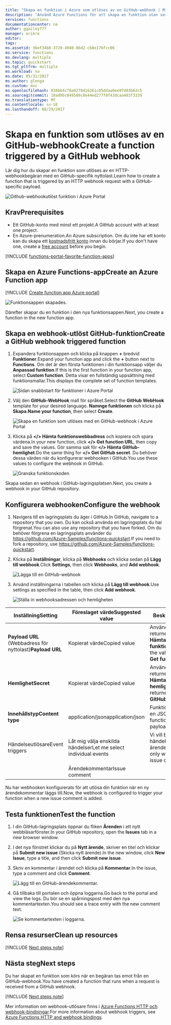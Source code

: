 ```yaml
---
title: "Skapa en funktion i Azure som utlöses av en GitHub-webhook | Microsoft Docs"
description: "Använd Azure Functions för att skapa en funktion utan server som startas av en GitHub-webhook."
services: functions
documentationcenter: na
author: ggailey777
manager: erikre
editor: 
tags: 
ms.assetid: 36ef34b8-3729-4940-86d2-cb8e176fcc06
ms.service: functions
ms.devlang: multiple
ms.topic: quickstart
ms.tgt_pltfrm: multiple
ms.workload: na
ms.date: 05/31/2017
ms.author: glenga
ms.custom: mvc
ms.openlocfilehash: 038bb4cf0a9278416261c05ddaa0ee97d83b63c5
ms.sourcegitcommit: 18ad9bc049589c8e44ed277f8f43dcaa483f3339
ms.translationtype: MT
ms.contentlocale: sv-SE
ms.lasthandoff: 08/29/2017
---
```

# <a name="create-a-function-triggered-by-a-github-webhook"></a><span data-ttu-id="0584b-103">Skapa en funktion som utlöses av en GitHub-webhook</span><span class="sxs-lookup"><span data-stu-id="0584b-103">Create a function triggered by a GitHub webhook</span></span>

<span data-ttu-id="0584b-104">Lär dig hur du skapar en funktion som utlöses av en HTTP-webhookbegäran med en GitHub-specifik nyttolast.</span><span class="sxs-lookup"><span data-stu-id="0584b-104">Learn how to create a function that is triggered by an HTTP webhook request with a GitHub-specific payload.</span></span>

![Github-webhookutlöst funktion i Azure Portal](./media/functions-create-github-webhook-triggered-function/function-app-in-portal-editor.png)

## <a name="prerequisites"></a><span data-ttu-id="0584b-106">Krav</span><span class="sxs-lookup"><span data-stu-id="0584b-106">Prerequisites</span></span>

+ <span data-ttu-id="0584b-107">Ett GitHub-konto med minst ett projekt.</span><span class="sxs-lookup"><span data-stu-id="0584b-107">A GitHub account with at least one project.</span></span>
+ <span data-ttu-id="0584b-108">En Azure-prenumeration.</span><span class="sxs-lookup"><span data-stu-id="0584b-108">An Azure subscription.</span></span> <span data-ttu-id="0584b-109">Om du inte har ett konto kan du skapa ett [kostnadsfritt konto](https://azure.microsoft.com/free/?WT.mc_id=A261C142F) innan du börjar.</span><span class="sxs-lookup"><span data-stu-id="0584b-109">If you don't have one, create a [free account](https://azure.microsoft.com/free/?WT.mc_id=A261C142F) before you begin.</span></span>

[!INCLUDE [functions-portal-favorite-function-apps](../../includes/functions-portal-favorite-function-apps.md)]

## <a name="create-an-azure-function-app"></a><span data-ttu-id="0584b-110">Skapa en Azure Functions-app</span><span class="sxs-lookup"><span data-stu-id="0584b-110">Create an Azure Function app</span></span>

[!INCLUDE [Create function app Azure portal](../../includes/functions-create-function-app-portal.md)]

![Funktionsappen skapades.](./media/functions-create-first-azure-function/function-app-create-success.png)

<span data-ttu-id="0584b-112">Därefter skapar du en funktion i den nya funktionsappen.</span><span class="sxs-lookup"><span data-stu-id="0584b-112">Next, you create a function in the new function app.</span></span>

<a name="create-function"></a>

## <a name="create-a-github-webhook-triggered-function"></a><span data-ttu-id="0584b-113">Skapa en webhook-utlöst GitHub-funktion</span><span class="sxs-lookup"><span data-stu-id="0584b-113">Create a GitHub webhook triggered function</span></span>

1. <span data-ttu-id="0584b-114">Expandera funktionsappen och klicka på knappen **+** bredvid **Funktioner**.</span><span class="sxs-lookup"><span data-stu-id="0584b-114">Expand your function app and click the **+** button next to **Functions**.</span></span> <span data-ttu-id="0584b-115">Om det är den första funktionen i din funktionsapp väljer du **Anpassad funktion**.</span><span class="sxs-lookup"><span data-stu-id="0584b-115">If this is the first function in your function app, select **Custom function**.</span></span> <span data-ttu-id="0584b-116">Detta visar en fullständig uppsättning med funktionsmallar.</span><span class="sxs-lookup"><span data-stu-id="0584b-116">This displays the complete set of function templates.</span></span>

    ![Sidan snabbstart för funktioner i Azure Portal](./media/functions-create-github-webhook-triggered-function/add-first-function.png)

2. <span data-ttu-id="0584b-118">Välj den **GitHub-WebHook** mall för språket.</span><span class="sxs-lookup"><span data-stu-id="0584b-118">Select the **GitHub WebHook** template for your desired language.</span></span> <span data-ttu-id="0584b-119">**Namnge funktionen** och klicka på **Skapa**.</span><span class="sxs-lookup"><span data-stu-id="0584b-119">**Name your function**, then select **Create**.</span></span>

     ![Skapa en funktion som utlöses med en GitHub-webhook i Azure Portal](./media/functions-create-github-webhook-triggered-function/functions-create-github-webhook-trigger.png) 

3. <span data-ttu-id="0584b-121">Klicka på **</> Hämta funktionswebbadress** och kopiera och spara värdena.</span><span class="sxs-lookup"><span data-stu-id="0584b-121">In your new function, click **</> Get function URL**, then copy and save the values.</span></span> <span data-ttu-id="0584b-122">Gör samma sak för **</> Hämta GitHub-hemlighet**.</span><span class="sxs-lookup"><span data-stu-id="0584b-122">Do the same thing for **</> Get GitHub secret**.</span></span> <span data-ttu-id="0584b-123">Du behöver dessa värden när du konfigurerar webhooken i GitHub.</span><span class="sxs-lookup"><span data-stu-id="0584b-123">You use these values to configure the webhook in GitHub.</span></span>

    ![Granska funktionskoden](./media/functions-create-github-webhook-triggered-function/functions-copy-function-url-github-secret.png)

<span data-ttu-id="0584b-125">Skapa sedan en webhook i GitHub-lagringsplatsen.</span><span class="sxs-lookup"><span data-stu-id="0584b-125">Next, you create a webhook in your GitHub repository.</span></span>

## <a name="configure-the-webhook"></a><span data-ttu-id="0584b-126">Konfigurera webhooken</span><span class="sxs-lookup"><span data-stu-id="0584b-126">Configure the webhook</span></span>

1. <span data-ttu-id="0584b-127">Navigera till en lagringsplats du äger i GitHub.</span><span class="sxs-lookup"><span data-stu-id="0584b-127">In GitHub, navigate to a repository that you own.</span></span> <span data-ttu-id="0584b-128">Du kan också använda en lagringsplats du har förgrenat.</span><span class="sxs-lookup"><span data-stu-id="0584b-128">You can also use any repository that you have forked.</span></span> <span data-ttu-id="0584b-129">Om du behöver förgrena en lagringsplats använder du <https://github.com/Azure-Samples/functions-quickstart>.</span><span class="sxs-lookup"><span data-stu-id="0584b-129">If you need to fork a repository, use <https://github.com/Azure-Samples/functions-quickstart>.</span></span>

1. <span data-ttu-id="0584b-130">Klicka på **Inställningar**, klicka på **Webhooks** och klicka sedan på **Lägg till webhook**.</span><span class="sxs-lookup"><span data-stu-id="0584b-130">Click **Settings**, then click **Webhooks**, and  **Add webhook**.</span></span>

    ![Lägga till en GitHub-webhook](./media/functions-create-github-webhook-triggered-function/functions-create-new-github-webhook-2.png)

1. <span data-ttu-id="0584b-132">Använd inställningarna i tabellen och klicka på **Lägg till webhook**.</span><span class="sxs-lookup"><span data-stu-id="0584b-132">Use settings as specified in the table, then click **Add webhook**.</span></span>

    ![Ställa in webhooksadressen och hemligheten](./media/functions-create-github-webhook-triggered-function/functions-create-new-github-webhook-3.png)

| <span data-ttu-id="0584b-134">Inställning</span><span class="sxs-lookup"><span data-stu-id="0584b-134">Setting</span></span> | <span data-ttu-id="0584b-135">Föreslaget värde</span><span class="sxs-lookup"><span data-stu-id="0584b-135">Suggested value</span></span> | <span data-ttu-id="0584b-136">Beskrivning</span><span class="sxs-lookup"><span data-stu-id="0584b-136">Description</span></span> |
|---|---|---|
| <span data-ttu-id="0584b-137">**Payload URL** (Webbadress för nyttolast)</span><span class="sxs-lookup"><span data-stu-id="0584b-137">**Payload URL**</span></span> | <span data-ttu-id="0584b-138">Kopierat värde</span><span class="sxs-lookup"><span data-stu-id="0584b-138">Copied value</span></span> | <span data-ttu-id="0584b-139">Använd värdet som returnerades med **</> Hämta funktionswebbadress**.</span><span class="sxs-lookup"><span data-stu-id="0584b-139">Use the value returned by  **</> Get function URL**.</span></span> |
| <span data-ttu-id="0584b-140">**Hemlighet**</span><span class="sxs-lookup"><span data-stu-id="0584b-140">**Secret**</span></span>   | <span data-ttu-id="0584b-141">Kopierat värde</span><span class="sxs-lookup"><span data-stu-id="0584b-141">Copied value</span></span> | <span data-ttu-id="0584b-142">Använd värdet som returnerades med **</> Hämta GitHub-hemlighet**.</span><span class="sxs-lookup"><span data-stu-id="0584b-142">Use the value returned by  **</> Get GitHub secret**.</span></span> |
| <span data-ttu-id="0584b-143">**Innehållstyp**</span><span class="sxs-lookup"><span data-stu-id="0584b-143">**Content type**</span></span> | <span data-ttu-id="0584b-144">application/json</span><span class="sxs-lookup"><span data-stu-id="0584b-144">application/json</span></span> | <span data-ttu-id="0584b-145">Funktionen förväntar sig en JSON-nyttolast.</span><span class="sxs-lookup"><span data-stu-id="0584b-145">The function expects a JSON payload.</span></span> |
| <span data-ttu-id="0584b-146">Händelseutlösare</span><span class="sxs-lookup"><span data-stu-id="0584b-146">Event triggers</span></span> | <span data-ttu-id="0584b-147">Låt mig välja enskilda händelser</span><span class="sxs-lookup"><span data-stu-id="0584b-147">Let me select individual events</span></span> | <span data-ttu-id="0584b-148">Vi vill bara utlösa för händelser med ärendekommentarer.</span><span class="sxs-lookup"><span data-stu-id="0584b-148">We only want to trigger on issue comment events.</span></span>  |
| | <span data-ttu-id="0584b-149">Ärendekommentar</span><span class="sxs-lookup"><span data-stu-id="0584b-149">Issue comment</span></span> |  |

<span data-ttu-id="0584b-150">Nu har webhooken konfigurerats för att utlösa din funktion när en ny ärendekommentar läggs till.</span><span class="sxs-lookup"><span data-stu-id="0584b-150">Now, the webhook is configured to trigger your function when a new issue comment is added.</span></span>

## <a name="test-the-function"></a><span data-ttu-id="0584b-151">Testa funktionen</span><span class="sxs-lookup"><span data-stu-id="0584b-151">Test the function</span></span>

1. <span data-ttu-id="0584b-152">I din GitHub-lagringsplats öppnar du fliken **Ärenden** i ett nytt webbläsarfönster.</span><span class="sxs-lookup"><span data-stu-id="0584b-152">In your GitHub repository, open the **Issues** tab in a new browser window.</span></span>

1. <span data-ttu-id="0584b-153">I det nya fönstret klickar du på **Nytt ärende**, skriver en titel och klickar på **Submit new issue** (Skicka nytt ärende).</span><span class="sxs-lookup"><span data-stu-id="0584b-153">In the new window, click **New Issue**, type a title, and then click **Submit new issue**.</span></span>

1. <span data-ttu-id="0584b-154">Skriv en kommentar i ärendet och klicka på **Kommentar**.</span><span class="sxs-lookup"><span data-stu-id="0584b-154">In the issue, type a comment and click **Comment**.</span></span>

    ![Lägg till en GitHub-ärendekommentar.](./media/functions-create-github-webhook-triggered-function/functions-github-webhook-add-comment.png)

1. <span data-ttu-id="0584b-156">Gå tillbaka till portalen och öppna loggarna.</span><span class="sxs-lookup"><span data-stu-id="0584b-156">Go back to the portal and view the logs.</span></span> <span data-ttu-id="0584b-157">Du bör se en spårningspost med den nya kommentartexten.</span><span class="sxs-lookup"><span data-stu-id="0584b-157">You should see a trace entry with the new comment text.</span></span>

     ![Se kommentartexten i loggarna.](./media/functions-create-github-webhook-triggered-function/function-app-view-logs.png)

## <a name="clean-up-resources"></a><span data-ttu-id="0584b-159">Rensa resurser</span><span class="sxs-lookup"><span data-stu-id="0584b-159">Clean up resources</span></span>

[!INCLUDE [Next steps note](../../includes/functions-quickstart-cleanup.md)]

## <a name="next-steps"></a><span data-ttu-id="0584b-160">Nästa steg</span><span class="sxs-lookup"><span data-stu-id="0584b-160">Next steps</span></span>

<span data-ttu-id="0584b-161">Du har skapat en funktion som körs när en begäran tas emot från en GitHub-webhook.</span><span class="sxs-lookup"><span data-stu-id="0584b-161">You have created a function that runs when a request is received from a GitHub webhook.</span></span>

[!INCLUDE [Next steps note](../../includes/functions-quickstart-next-steps.md)]

<span data-ttu-id="0584b-162">Mer information om webhook-utlösare finns i [Azure Functions HTTP och webhook-bindningar](functions-bindings-http-webhook.md).</span><span class="sxs-lookup"><span data-stu-id="0584b-162">For more information about webhook triggers, see [Azure Functions HTTP and webhook bindings](functions-bindings-http-webhook.md).</span></span>
